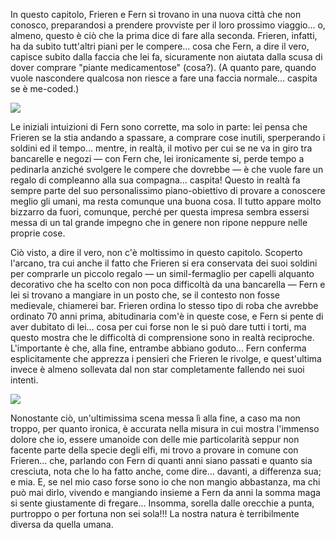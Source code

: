 <!--t Frieren - Capitolo 4 t-->
<!--d Frieren e Fern sono in città, preparandosi a prendere provviste per il loro prossimo viaggio... o, almeno, questo è ciò che la prima dice di fare... d-->
<!--tag Random tag-->

In questo capitolo, Frieren e Fern si trovano in una nuova città che non conosco, preparandosi a prendere provviste per il loro prossimo viaggio... o, almeno, questo è ciò che la prima dice di fare alla seconda. Frieren, infatti, ha da subito tutt'altri piani per le compere... cosa che Fern, a dire il vero, capisce subito dalla faccia che lei fa, sicuramente non aiutata dalla scusa di dover comprare "piante medicamentose" (cosa?). (A quanto pare, quando vuole nascondere qualcosa non riesce a fare una faccia normale... caspita se è me-coded.)

![](https://stuff.octt.eu.org/content/images/20251007212114-IMG_20251007_202730-01.jpeg)

Le iniziali intuizioni di Fern sono corrette, ma solo in parte: lei pensa che Frieren se la stia andando a spassare, a comprare cose inutili, sperperando i soldini ed il tempo... mentre, in realtà, il motivo per cui se ne va in giro tra bancarelle e negozi — con Fern che, lei ironicamente si, perde tempo a pedinarla anziché svolgere le compere che dovrebbe — è che vuole fare un regalo di compleanno alla sua compagna... caspita! Questo in realtà fa sempre parte del suo personalissimo piano-obiettivo di provare a conoscere meglio gli umani, ma resta comunque una buona cosa. Il tutto appare molto bizzarro da fuori, comunque, perché per questa impresa sembra essersi messa di un tal grande impegno che in genere non ripone neppure nelle proprie cose.

Ciò visto, a dire il vero, non c'è moltissimo in questo capitolo. Scoperto l'arcano, tra cui anche il fatto che Frieren si era conservata dei suoi soldini per comprarle un piccolo regalo — un simil-fermaglio per capelli alquanto decorativo che ha scelto con non poca difficoltà da una bancarella — Fern e lei si trovano a mangiare in un posto che, se il contesto non fosse medievale, chiamerei bar. Frieren ordina lo stesso tipo di roba che avrebbe ordinato 70 anni prima, abitudinaria com'è in queste cose, e Fern si pente di aver dubitato di lei... cosa per cui forse non le si può dare tutti i torti, ma questo mostra che le difficoltà di comprensione sono in realtà reciproche. L'importante è che, alla fine, entrambe abbiano goduto... Fern conferma esplicitamente che apprezza i pensieri che Frieren le rivolge, e quest'ultima invece è almeno sollevata dal non star completamente fallendo nei suoi intenti.

![](https://stuff.octt.eu.org/content/images/20251007212219-IMG_20251007_202829-01.jpeg)

Nonostante ciò, un'ultimissima scena messa lì alla fine, a caso ma non troppo, per quanto ironica, è accurata nella misura in cui mostra l'immenso dolore che io, essere umanoide con delle mie particolarità seppur non facente parte della specie degli elfi, mi trovo a provare in comune con Frieren... che, parlando con Fern di quanti anni siano passati e quanto sia cresciuta, nota che lo ha fatto anche, come dire... davanti, a differenza sua; e mia. E, se nel mio caso forse sono io che non mangio abbastanza, ma chi può mai dirlo, vivendo e mangiando insieme a Fern da anni la somma maga si sente giustamente di fregare... Insomma, sorella dalle orecchie a punta, purtroppo o per fortuna non sei sola!!! La nostra natura è terribilmente diversa da quella umana.
